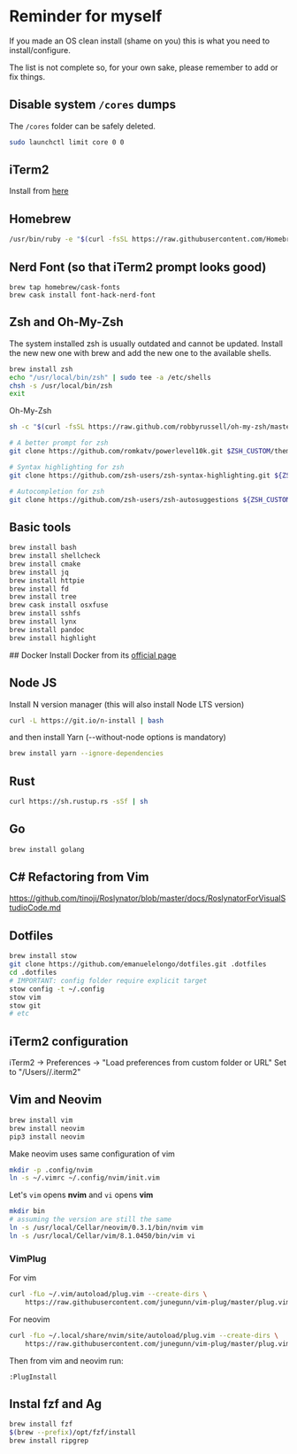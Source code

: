 # Reminder for myself

If you made an OS clean install (shame on you) this is what you need to install/configure.

The list is not complete so, for your own sake, please remember to add or fix things.

## Disable system `/cores` dumps
The `/cores` folder can be safely deleted.

``` sh
sudo launchctl limit core 0 0
```

## iTerm2
Install from [here](https://www.iterm2.com/)


## Homebrew
``` sh
/usr/bin/ruby -e "$(curl -fsSL https://raw.githubusercontent.com/Homebrew/install/master/install)"
```

## Nerd Font (so that iTerm2 prompt looks good)
```
brew tap homebrew/cask-fonts
brew cask install font-hack-nerd-font
```


## Zsh and Oh-My-Zsh
The system installed zsh is usually outdated and cannot be updated.
Install the new new one with brew and add the new one to the available shells.
``` sh
brew install zsh
echo "/usr/local/bin/zsh" | sudo tee -a /etc/shells
chsh -s /usr/local/bin/zsh
exit
```
Oh-My-Zsh
``` sh
sh -c "$(curl -fsSL https://raw.github.com/robbyrussell/oh-my-zsh/master/tools/install.sh)"

# A better prompt for zsh
git clone https://github.com/romkatv/powerlevel10k.git $ZSH_CUSTOM/themes/powerlevel10k

# Syntax highlighting for zsh
git clone https://github.com/zsh-users/zsh-syntax-highlighting.git ${ZSH_CUSTOM:-~/.oh-my-zsh/custom}/plugins/zsh-syntax-highlighting

# Autocompletion for zsh
git clone https://github.com/zsh-users/zsh-autosuggestions ${ZSH_CUSTOM:-~/.oh-my-zsh/custom}/plugins/zsh-autosuggestions
```

## Basic tools
``` sh
brew install bash
brew install shellcheck
brew install cmake
brew install jq
brew install httpie
brew install fd
brew install tree
brew cask install osxfuse
brew install sshfs
brew install lynx
brew install pandoc
brew install highlight
```

## Docker
Install Docker from its [official page](https://www.docker.com/)

## Node JS
Install N version manager (this will also install Node LTS version)

``` sh
curl -L https://git.io/n-install | bash
```

and then install Yarn (--without-node options is mandatory)
``` sh
brew install yarn --ignore-dependencies
```


## Rust
``` sh
curl https://sh.rustup.rs -sSf | sh
```

## Go
``` sh
brew install golang
```

## C# Refactoring from Vim
https://github.com/tinoji/Roslynator/blob/master/docs/RoslynatorForVisualStudioCode.md

## Dotfiles
``` sh
brew install stow
git clone https://github.com/emanuelelongo/dotfiles.git .dotfiles
cd .dotfiles
# IMPORTANT: config folder require explicit target
stow config -t ~/.config
stow vim
stow git
# etc 
```

## iTerm2 configuration
iTerm2 -> Preferences -> "Load preferences from custom folder or URL"
Set to "/Users/<username>/.iterm2"

## Vim and Neovim
``` sh
brew install vim
brew install neovim
pip3 install neovim
```
Make neovim uses same configuration of vim
``` sh
mkdir -p .config/nvim
ln -s ~/.vimrc ~/.config/nvim/init.vim
```

Let's `vim` opens __nvim__ and `vi` opens __vim__
``` sh
mkdir bin
# assuming the version are still the same
ln -s /usr/local/Cellar/neovim/0.3.1/bin/nvim vim
ln -s /usr/local/Cellar/vim/8.1.0450/bin/vim vi
```

### VimPlug
For vim
``` sh
curl -fLo ~/.vim/autoload/plug.vim --create-dirs \
    https://raw.githubusercontent.com/junegunn/vim-plug/master/plug.vim
```

For neovim
``` sh
curl -fLo ~/.local/share/nvim/site/autoload/plug.vim --create-dirs \
    https://raw.githubusercontent.com/junegunn/vim-plug/master/plug.vim
```

Then from vim and neovim run:
```
:PlugInstall
```

## Instal fzf and Ag
``` sh
brew install fzf
$(brew --prefix)/opt/fzf/install
brew install ripgrep
```
